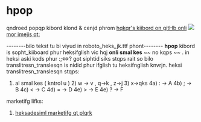 # hpop
qndroed popqp kibord klond &amp; cenjd phrom 
[hqkqr's kiibord on gitHb onli](https://github.com/klausw/hackerskeyboard)
![](https://i.pinimg.com/originals/f7/0d/ae/f70daee69cf53d101c1e5af0303aca52.gif)
[mor imejis qt:](https://pin.it/1ztSTHM)

--------bilo tekst tu bi viyud in roboto_heks_jk.ttf phont--------
**hpop** kibord is sopht_kiiboard phur heksifglish vic hqj **onli smal kes**  ~~ no kqps ~~ .
in heksi aski kods phur :;&lt;=&gt;? got siphtid siks stqps rait
so bilo translitresn_translesqn is nidid phur 
ifglish tu heksifnglish knvrjn.
heksi translitresn_translesqn stqps:
1) al smal kes ( kntrol u ) 2) w -> v , q->k , z->j 3) x->qks 
4a) : -> A 4b) ; -> B 4c) < -> C 4d) = -> D 4e) > -> E 4e) ? -> F

marketifg lifks:
1. [heksadesiml marketifg qt plqrk](https://www.plurk.com/heksadesiml)